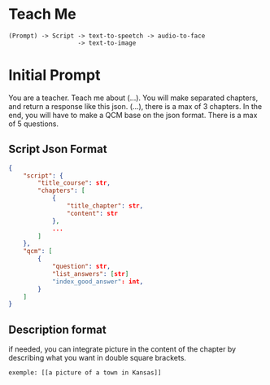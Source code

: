 # Teach Me

```
(Prompt) -> Script -> text-to-speetch -> audio-to-face
                   -> text-to-image
````

# Initial Prompt

You are a teacher. Teach me about (...). You will make separated chapters, and return a response like this json. (...), there is a max of 3 chapters. In the end, you will have to make a QCM base on the json format. There is a max of 5 questions.

## Script Json Format

```json
{
    "script": {
        "title_course": str,
        "chapters": [
            {
                "title_chapter": str,
                "content": str
            },
            ...
        ]
    },
    "qcm": [
        {
            "question": str,
            "list_answers": [str]
            "index_good_answer": int,
        }
    ]
}
```

## Description format

if needed, you can integrate picture in the content of the chapter by describing what you want in double square brackets.

`exemple: [[a picture of a town in Kansas]]`